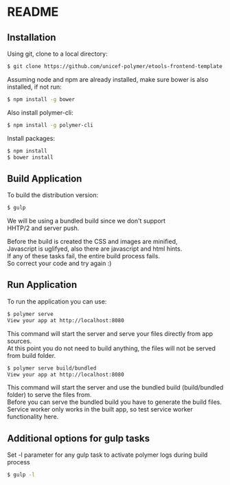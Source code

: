 # README

## Installation

Using git, clone to a local directory:

```bash
$ git clone https://github.com/unicef-polymer/etools-frontend-template.git
```

Assuming node and npm are already installed, make sure bower is also installed, if not run:

```bash
$ npm install -g bower
```

Also install polymer-cli:

```bash
$ npm install -g polymer-cli
```

Install packages:

```bash
$ npm install
$ bower install
```

## Build Application

To build the distribution version:

```bash
$ gulp
```

We will be using a bundled build since we don't support  
HHTP/2 and server push.

Before the build is created the CSS and images are minified,  
Javascript is uglifyed, also there are javascript and html hints.  
If any of these tasks fail, the entire build process fails.  
So correct your code and try again :\)

## Run Application

To run the application you can use:

```bash
$ polymer serve
View your app at http://localhost:8080
```

This command will start the server and serve your files directly from app sources.  
At this point you do not need to build anything, the files will not be served from build folder.

```bash
$ polymer serve build/bundled
View your app at http://localhost:8080
```

This command will start the server and use the bundled build \(build/bundled folder\) to serve the files from.  
Before you can serve the bundled build you have to generate the build files.  
Service worker only works in the built app, so test service worker functionality here.

## Additional options for gulp tasks

Set -l parameter for any gulp task to activate polymer logs during build process

```bash
$ gulp -l
```

